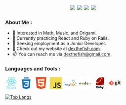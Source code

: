 <h1 align="center">
  <img src="https://media.giphy.com/media/hvRJCLFzcasrR4ia7z/giphy.gif" width="30px" />
  <img src="https://media2.giphy.com/media/9oa3sE4IdWbqO61WGT/giphy.gif" width="30px" />
  <!--
  <img src="https://media4.giphy.com/media/QTfX9Ejfra3ZmNxh6B/giphy.gif" width="30px" />
  <img src="https://media2.giphy.com/media/BXjqytvu9bKzCUHdzz/giphy.gif" width="30px" />
  -->
  <img src="https://media4.giphy.com/media/daHk9KksGqZ9eJfGTh/giphy.gif" width="30px" />
  <img src="https://media3.giphy.com/media/kGz2kRdzR4ylfVwInx/giphy.gif" width="30px" />
</h1>

### About Me :

- 👀 Interested in Math, Music, and Origami.
- 🌱 Currently practicing React and Ruby on Rails.
- 💞️ Seeking employment as a Junior Developer.
- 🌱 Check out my website at [dexthefish.com](https://www.dexthefish.com).
- 📫 You can reach me via dexthefish@gmail.com.

### Languages and Tools :

<div>
  <img src="https://github.com/devicons/devicon/blob/master/icons/react/react-original-wordmark.svg" title="React" alt="React" width="40" height="40"/>&nbsp;
  <img src="https://github.com/devicons/devicon/blob/master/icons/css3/css3-plain-wordmark.svg"  title="CSS3" alt="CSS" width="40" height="40"/>&nbsp;
  <img src="https://github.com/devicons/devicon/blob/master/icons/html5/html5-original.svg" title="HTML5" alt="HTML" width="40" height="40"/>&nbsp;
  <img src="https://github.com/devicons/devicon/blob/master/icons/javascript/javascript-original.svg" title="JavaScript" alt="JavaScript" width="40" height="40"/>&nbsp;
  <img src="https://github.com/devicons/devicon/blob/master/icons/mysql/mysql-original-wordmark.svg" title="MySQL"  alt="MySQL" width="40" height="40"/>&nbsp;
  <img src="https://github.com/devicons/devicon/blob/master/icons/nodejs/nodejs-original-wordmark.svg" title="NodeJS" alt="NodeJS" width="40" height="40"/>&nbsp;
    <img src="https://github.com/devicons/devicon/blob/master/icons/ruby/ruby-original-wordmark.svg" title="Ruby" **alt="Ruby" width="40" height="40"/>&nbsp;
    <img src="https://github.com/devicons/devicon/blob/master/icons/git/git-original-wordmark.svg" title="Git" **alt="Git" width="40" height="40"/> 
</div>

[![Top Langs](https://github-readme-stats.vercel.app/api/top-langs/?username=DexTheFish&layout=compact&theme=vision-friendly-dark)](https://github.com/anuraghazra/github-readme-stats)

<!---
DexTheFish/DexTheFish is a ✨ special ✨ repository because its `README.md` (this file) appears on your GitHub profile.
You can click the Preview link to take a look at your changes.
--->
